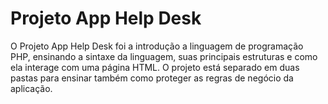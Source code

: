# Projeto App Help Desk

O Projeto App Help Desk foi a introdução a linguagem de programação PHP, ensinando a sintaxe da linguagem, suas principais estruturas e como ela interage com uma página HTML. O projeto está separado em duas pastas para ensinar também como proteger as regras de negócio da aplicação.